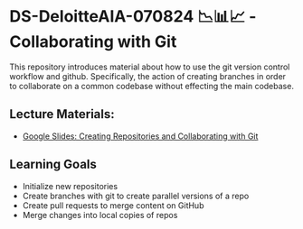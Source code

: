 # DS-DeloitteAIA-070824 📉📊📈 - Collaborating with Git

This repository introduces material about how to use the git version control workflow and github. Specifically, the action of creating branches in order to collaborate on a common codebase without effecting the main codebase.

## Lecture Materials:
- [Google Slides: Creating Repositories and Collaborating with Git](https://docs.google.com/presentation/d/10Q1G66IAh9Y_oVHj-YyYuA730_1iyE8iHBlYkZjFv7E/edit?usp=sharing)

## Learning Goals

* Initialize new repositories
* Create branches with git to create parallel versions of a repo
* Create pull requests to merge content on GitHub
* Merge changes into local copies of repos